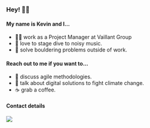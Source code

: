 ### Hey! 🏄‍♂️
#### My name is Kevin and I... 
- 👨‍💻 work as a Project Manager at Vaillant Group
- 🎸 love to stage dive to noisy music. 
- 🧗 solve bouldering problems outside of work. 

#### Reach out to me if you want to...
- 🚀 discuss agile methodologies.
- 🍃 talk about digital solutions to fight climate change.
- ☕️ grab a coffee.

#### Contact details
<a href="https://www.linkedin.com/in/kevin-pfeffer/"><img src="https://img.shields.io/badge/LinkedIn-0077B5?style=for-the-badge&logo=linkedin&logoColor=white" /></a>
